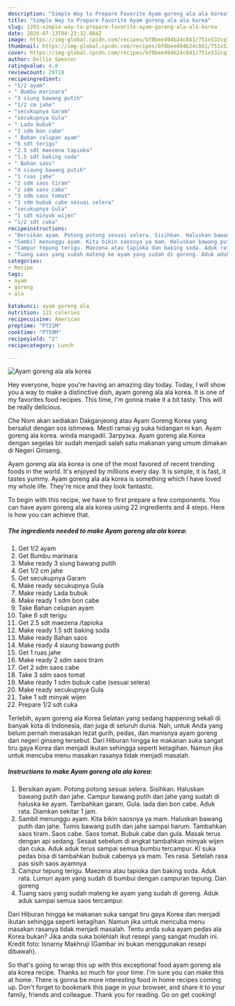 ```yaml
---
description: "Simple Way to Prepare Favorite Ayam goreng ala ala korea"
title: "Simple Way to Prepare Favorite Ayam goreng ala ala korea"
slug: 1293-simple-way-to-prepare-favorite-ayam-goreng-ala-ala-korea
date: 2020-07-13T04:23:32.884Z
image: https://img-global.cpcdn.com/recipes/bf0bee494b24c841/751x532cq70/ayam-goreng-ala-ala-korea-foto-resep-utama.jpg
thumbnail: https://img-global.cpcdn.com/recipes/bf0bee494b24c841/751x532cq70/ayam-goreng-ala-ala-korea-foto-resep-utama.jpg
cover: https://img-global.cpcdn.com/recipes/bf0bee494b24c841/751x532cq70/ayam-goreng-ala-ala-korea-foto-resep-utama.jpg
author: Dollie Spencer
ratingvalue: 4.8
reviewcount: 29718
recipeingredient:
- "1/2 ayam"
- " Bumbu marinara"
- "3 siung bawang putih"
- "1/2 cm jahe"
- "secukupnya Garam"
- "secukupnya Gula"
- " Lada bubuk"
- "1 sdm bon cabe"
- " Bahan celupan ayam"
- "6 sdt terigu"
- "2.5 sdt maezena tapioka"
- "1.5 sdt baking soda"
- " Bahan saos"
- "4 siaung bawang putih"
- "1 ruas jahe"
- "2 sdm saos tiram"
- "2 sdm saos cabe"
- "3 sdm saos tomat"
- "1 sdm bubuk cabe sesuai selera"
- "secukupnya Gula"
- "1 sdt minyak wijen"
- "1/2 sdt cuka"
recipeinstructions:
- "Bersikan ayam. Potong potong sesuai selera. Sisihkan. Haluskan bawang putih dan jahe. Campur bawang putih dan jahe yang sudah di haluska ke ayam. Tambahkan garam. Gula. lada dan bon cabe. Aduk rata. Diamkan sekitar 1 jam."
- "Sambil menunggu ayam. Kita bikin saosnya ya mam. Haluskan bawang putih dan jahe. Tumis bawang putih dan jahe sampai harum. Tambahkan saos tiram. Saos cabe. Saos tomat. Bubuk cabe dan gula. Masak terus dengan api sedang. Sesaat sebelum di angkat tambahkan minyak wijen dan cuka. Aduk aduk terus sampai semua bumbu tercampur. Kl suka pedas bisa di tambahkan bubuk cabenya ya mam. Tes rasa. Setelah rasa pas sisih saos ayamnya"
- "Campur tepung terigu. Maezena atau tapioka dan baking soda. Aduk rata. Lumuri ayam yang sudah di bumbui dengan campuran tepung. Dan goreng"
- "Tuang saos yang sudah mateng ke ayam yang sudah di goreng. Aduk aduk sampai semua saos tercampur."
categories:
- Recipe
tags:
- ayam
- goreng
- ala

katakunci: ayam goreng ala 
nutrition: 121 calories
recipecuisine: American
preptime: "PT21M"
cooktime: "PT59M"
recipeyield: "2"
recipecategory: Lunch

---
```



![Ayam goreng ala ala korea](https://img-global.cpcdn.com/recipes/bf0bee494b24c841/751x532cq70/ayam-goreng-ala-ala-korea-foto-resep-utama.jpg)

Hey everyone, hope you're having an amazing day today. Today, I will show you a way to make a distinctive dish, ayam goreng ala ala korea. It is one of my favorites food recipes. This time, I'm gonna make it a bit tasty. This will be really delicious.

Che Nom akan sediakan Dakganjeong atau Ayam Goreng Korea yang bersalut dengan sos istimewa. Mesti ramai yg suka hidangan ni kan. Ayam goreng ala korea. winda mangadil. Загрузка. Ayam goreng ala Korea dengan segelas bir sudah menjadi salah satu makanan yang umum dimakan di Negeri Ginseng.

Ayam goreng ala ala korea is one of the most favored of recent trending foods in the world. It's enjoyed by millions every day. It is simple, it is fast, it tastes yummy. Ayam goreng ala ala korea is something which I have loved my whole life. They're nice and they look fantastic.


To begin with this recipe, we have to first prepare a few components. You can have ayam goreng ala ala korea using 22 ingredients and 4 steps. Here is how you can achieve that.

<!--inarticleads1-->

##### The ingredients needed to make Ayam goreng ala ala korea:

1. Get 1/2 ayam
1. Get  Bumbu marinara
1. Make ready 3 siung bawang putih
1. Get 1/2 cm jahe
1. Get secukupnya Garam
1. Make ready secukupnya Gula
1. Make ready  Lada bubuk
1. Make ready 1 sdm bon cabe
1. Take  Bahan celupan ayam
1. Take 6 sdt terigu
1. Get 2.5 sdt maezena /tapioka
1. Make ready 1.5 sdt baking soda
1. Make ready  Bahan saos
1. Make ready 4 siaung bawang putih
1. Get 1 ruas jahe
1. Make ready 2 sdm saos tiram
1. Get 2 sdm saos cabe
1. Take 3 sdm saos tomat
1. Make ready 1 sdm bubuk cabe (sesuai selera)
1. Make ready secukupnya Gula
1. Take 1 sdt minyak wijen
1. Prepare 1/2 sdt cuka


Terlebih, ayam goreng ala Korea Selatan yang sedang happening sekali di banyak kota di Indonesia, dan juga di seluruh dunia. Nah, untuk Anda yang belum pernah merasakan lezat gurih, pedas, dan manisnya ayam goreng dari negeri ginseng tersebut. Dari Hiburan hingga ke makanan suka sangat tiru gaya Korea dan menjadi ikutan sehingga seperti ketagihan. Namun jika untuk mencuba menu masakan rasanya tidak menjadi masalah. 

<!--inarticleads2-->

##### Instructions to make Ayam goreng ala ala korea:

1. Bersikan ayam. Potong potong sesuai selera. Sisihkan. Haluskan bawang putih dan jahe. Campur bawang putih dan jahe yang sudah di haluska ke ayam. Tambahkan garam. Gula. lada dan bon cabe. Aduk rata. Diamkan sekitar 1 jam.
1. Sambil menunggu ayam. Kita bikin saosnya ya mam. Haluskan bawang putih dan jahe. Tumis bawang putih dan jahe sampai harum. Tambahkan saos tiram. Saos cabe. Saos tomat. Bubuk cabe dan gula. Masak terus dengan api sedang. Sesaat sebelum di angkat tambahkan minyak wijen dan cuka. Aduk aduk terus sampai semua bumbu tercampur. Kl suka pedas bisa di tambahkan bubuk cabenya ya mam. Tes rasa. Setelah rasa pas sisih saos ayamnya
1. Campur tepung terigu. Maezena atau tapioka dan baking soda. Aduk rata. Lumuri ayam yang sudah di bumbui dengan campuran tepung. Dan goreng
1. Tuang saos yang sudah mateng ke ayam yang sudah di goreng. Aduk aduk sampai semua saos tercampur.


Dari Hiburan hingga ke makanan suka sangat tiru gaya Korea dan menjadi ikutan sehingga seperti ketagihan. Namun jika untuk mencuba menu masakan rasanya tidak menjadi masalah. Tentu anda suka ayam pedas ala Korea bukan? Jika anda suka bolehlah ikut resepi yang sangat mudah ini. Kredit foto: Isnarny Makhruji (Gambar ini bukan menggunakan resepi dibawah). 

So that's going to wrap this up with this exceptional food ayam goreng ala ala korea recipe. Thanks so much for your time. I'm sure you can make this at home. There is gonna be more interesting food in home recipes coming up. Don't forget to bookmark this page in your browser, and share it to your family, friends and colleague. Thank you for reading. Go on get cooking!
